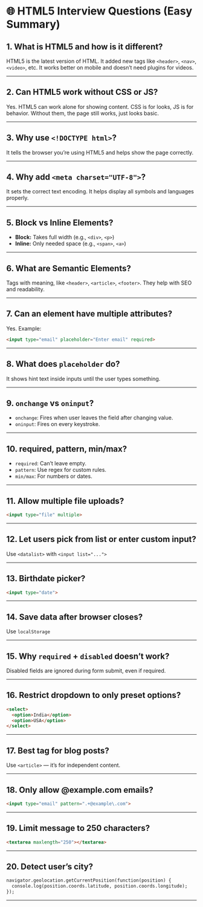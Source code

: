 # 🌐 HTML5 Interview Questions (Easy Summary)

## 1. What is HTML5 and how is it different?
HTML5 is the latest version of HTML. It added new tags like `<header>`, `<nav>`, `<video>`, etc. It works better on mobile and doesn’t need plugins for videos.

---

## 2. Can HTML5 work without CSS or JS?
Yes. HTML5 can work alone for showing content. CSS is for looks, JS is for behavior. Without them, the page still works, just looks basic.

---

## 3. Why use `<!DOCTYPE html>`?
It tells the browser you’re using HTML5 and helps show the page correctly.

---

## 4. Why add `<meta charset="UTF-8">`?
It sets the correct text encoding. It helps display all symbols and languages properly.

---

## 5. Block vs Inline Elements?
- **Block:** Takes full width (e.g., `<div>`, `<p>`)  
- **Inline:** Only needed space (e.g., `<span>`, `<a>`)

---

## 6. What are Semantic Elements?
Tags with meaning, like `<header>`, `<article>`, `<footer>`. They help with SEO and readability.

---

## 7. Can an element have multiple attributes?
Yes. Example:  
```html
<input type="email" placeholder="Enter email" required>
```

---

## 8. What does `placeholder` do?  
It shows hint text inside inputs until the user types something.

---

## 9. `onchange` vs `oninput`?
- `onchange`: Fires when user leaves the field after changing value.
- `oninput`: Fires on every keystroke.

---

## 10. required, pattern, min/max?
- `required`: Can’t leave empty.
- `pattern`: Use regex for custom rules.
- `min/max`: For numbers or dates.

---

## 11. Allow multiple file uploads?
```html
<input type="file" multiple>
```

---

## 12. Let users pick from list or enter custom input?
Use `<datalist>` with `<input list="...">`

---

## 13. Birthdate picker?
```html
<input type="date">
```

---

## 14. Save data after browser closes?
Use `localStorage`  

---

## 15. Why `required` + `disabled` doesn’t work?
Disabled fields are ignored during form submit, even if required.

---

## 16. Restrict dropdown to only preset options?
```html
<select>
  <option>India</option>
  <option>USA</option>
</select>
```

---

## 17. Best tag for blog posts?
Use `<article>` — it’s for independent content.

---

## 18. Only allow @example.com emails?
```html
<input type="email" pattern=".+@example\.com">
``` 

---

## 19. Limit message to 250 characters?
```html
<textarea maxlength="250"></textarea>
```

---

## 20. Detect user’s city?
```html
navigator.geolocation.getCurrentPosition(function(position) {
  console.log(position.coords.latitude, position.coords.longitude);
});
```

---